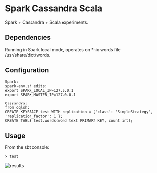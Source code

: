 # Spark Cassandra Scala
Spark + Cassandra + Scala experiments.


## Dependencies
Running in Spark local mode, operates on *nix words file /usr/share/dict/words.

## Configuration
```
Spark:
spark-env.sh edits:
export SPARK_LOCAL_IP=127.0.0.1
export SPARK_MASTER_IP=127.0.0.1
```
```
Cassandra:
from cqlsh:
CREATE KEYSPACE test WITH replication = {'class': 'SimpleStrategy', 'replication_factor': 1 };
CREATE TABLE test.words(word text PRIMARY KEY, count int);
```
## Usage
From the sbt console:
```
> test
```
![results](https://cloud.githubusercontent.com/assets/7256774/13377851/d5003c4e-ddb2-11e5-8c72-2c2aa3c93bfb.png)
